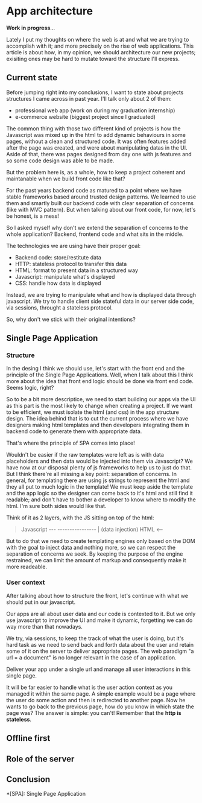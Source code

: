 # App architecture

**Work in progress**...

Lately I put my thoughts on where the web is at and what we are trying to accomplish with it; and more precisely on the rise of web applications. This article is about how, in my opinion, we should architecture our new projects; exisiting ones may be hard to mutate toward the structure I'll express.


## Current state

Before jumping right into my conclusions, I want to state about projects structures I came across in past year. I'll talk only about 2 of them:

* professional web app (work on during my graduation internship)
* e-commerce website (biggest project since I graduated)

The common thing with those two different kind of projects is how the Javascript was mixed up in the html to add dynamic behaviours in some pages, without a clean and structured code. It was often features added after the page was created, and were about manipulating datas in the UI.
Aside of that, there was pages designed from day one with js features and so some code design was able to be made.

But the problem here is, as a whole, how to keep a project coherent and maintanable when we build front code like that?

For the past years backend code as matured to a point where we have stable frameworks based around trusted design patterns. We learned to use them and smartly built our backend code with clear separation of concerns (like with MVC pattern). But when talking about our front code, for now, let's be honest, is a mess!

So I asked myself why don't we extend the separation of concerns to the whole application? Backend, frontend code and what sits in the middle.

The technologies we are using have their proper goal:

* Backend code: store/restitute data
* HTTP: stateless protocol to transfer this data
* HTML: format to present data in a structured way
* Javascript: manipulate what's displayed
* CSS: handle how data is displayed

Instead, we are trying to manipulate what and how is displayed data through javascript. We try to handle client side stateful data in our server side code, via sessions, throught a stateless protocol.

So, why don't we stick with their original intentions?


## Single Page Application

### Structure

In the desing I think we should use, let's start with the front end and the principle of the Single Page Applications. Well, when I talk about this I think more about the idea that front end logic should be done via front end code. Seems logic, right?

So to be a bit more descriptice, we need to start building our apps via the UI as this part is the most likely to change when creating a project. If we want to be efficient, we must isolate the html (and css) in the app structure design. The idea behind that is to cut the current process where we have designers making html templates and then developers integrating them in backend code to generate them with appropriate data.

That's where the principle of SPA comes into place!

Wouldn't be easier if the raw templates were left as is with data placeholders and then data would be injected into them via Javascript? We have now at our disposal plenty of js frameworks to help us to just do that. But I think there're all missing a key point: separation of concerns. In general, for templating there are using js strings to represent the html and they all put to much logic in the template!
We must keep aside the template and the app logic so the designer can come back to it's html and still find it readable; and don't have to bother a developer to know where to modify the html. I'm sure both sides would like that.

Think of it as 2 layers, with the JS sitting on top of the html:

>    Javascript  ---
> ----------------  | (data injection)
>       HTML     <--

But to do that we need to create templating engines only based on the DOM with the goal to inject data and nothing more, so we can respect the separation of concerns we seek.
By keeping the purpose of the engine restrained, we can limit the amount of markup and consequently make it more readeable.

### User context

After talking about how to structure the front, let's continue with what we should put in our javascript.

Our apps are all about user data and our code is contexted to it. But we only use javascript to improve the UI and make it dynamic, forgetting we can do way more than that nowadays.

We try, via sessions, to keep the track of what the user is doing, but it's hard task as we need to send back and forth data about the user and retain some of it on the server to deliver appropriate pages.
The web paradigm "a url = a document" is no longer relevant in the case of an application.

Deliver your app under a single url and manage all user interactions in this single page.

It will be far easier to handle what is the user action context as you managed it within the same page. A simple example would be a page where the user do some action and then is redirected to another page. Now he wants to go back to the previous page, how do you know in which state the page was? The answer is simple: you can't! Remember that the **http is stateless**.


## Offline first



## Role of the server



## Conclusion



*[SPA]: Single Page Application
